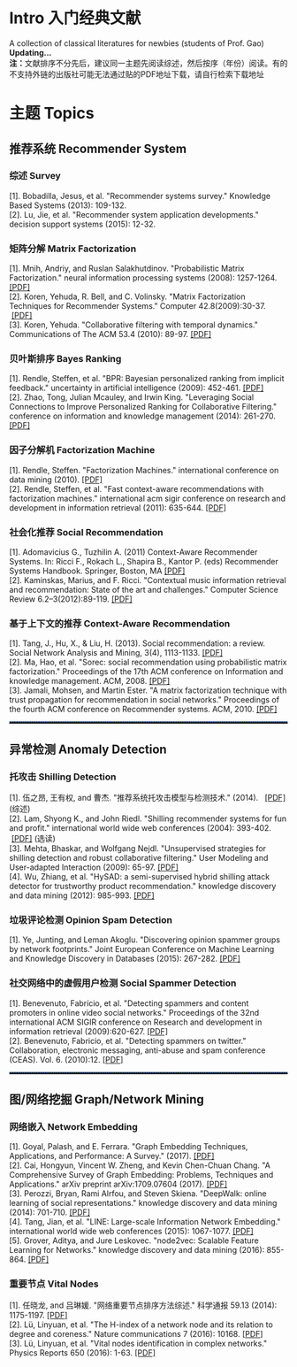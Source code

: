 # Intro 入门经典文献

A collection of classical literatures for newbies (students of Prof. Gao) <b>Updating...</b>
</br><b>注：</b>文献排序不分先后，建议同一主题先阅读综述，然后按序（年份）阅读。有的不支持外链的出版社可能无法通过贴的PDF地址下载，请自行检索下载地址

<h1>主题 Topics</h1>
<h2>推荐系统 Recommender System</h2>
<h3>综述 Survey</h3>
<p>
[1]. Bobadilla, Jesus, et al. "Recommender systems survey." Knowledge Based Systems (2013): 109-132.</br>
[2]. Lu, Jie, et al. "Recommender system application developments." decision support systems (2015): 12-32.   </br>
</p>
<h3>矩阵分解 Matrix Factorization</h3>
<p>
[1]. Mnih, Andriy, and Ruslan Salakhutdinov. "Probabilistic Matrix Factorization." neural information processing systems (2008): 1257-1264.     <a href="http://machinelearning.wustl.edu/mlpapers/paper_files/NIPS2007_1007.pdf">[PDF]</a></br>
[2]. Koren, Yehuda, R. Bell, and C. Volinsky. "Matrix Factorization Techniques for Recommender Systems." Computer 42.8(2009):30-37.  <a href="http://ieeexplore.ieee.org/document/5197422/">[PDF]</a></br> 
[3]. Koren, Yehuda. "Collaborative filtering with temporal dynamics." Communications of The ACM 53.4 (2010): 89-97.   <a href="https://dl.acm.org/citation.cfm?id=1721677">[PDF]</a></br>
</p>

<h3>贝叶斯排序 Bayes Ranking</h3>
<p>
[1]. Rendle, Steffen, et al. "BPR: Bayesian personalized ranking from implicit feedback." uncertainty in artificial intelligence (2009): 452-461.  <a href="https://dslpitt.org/uai/papers/09/p452-rendle.pdf">[PDF]</a></br>
[2]. Zhao, Tong, Julian Mcauley, and Irwin King. "Leveraging Social Connections to Improve Personalized Ranking for Collaborative Filtering." conference on information and knowledge management (2014): 261-270.   <a href="https://dl.acm.org/citation.cfm?id=2661998">[PDF]</a></br>
</p>
<h3> 因子分解机 Factorization Machine</h3>
<p>
[1]. Rendle, Steffen. "Factorization Machines." international conference on data mining (2010).    <a href="http://ieeexplore.ieee.org/document/5694074/?arnumber=5694074&tag=1">[PDF]</a></br>
[2]. Rendle, Steffen, et al. "Fast context-aware recommendations with factorization machines." international acm sigir conference on research and development in information retrieval (2011): 635-644.   <a href="http://delivery.acm.org/10.1145/2020000/2010002/p635-rendle.pdf">[PDF]</a></br>
</p>

<h3> 社会化推荐 Social Recommendation</h3>
<p>
[1]. Adomavicius G., Tuzhilin A. (2011) Context-Aware Recommender Systems. In: Ricci F., Rokach L., Shapira B., Kantor P. (eds) Recommender Systems Handbook. Springer, Boston, MA    <a href="https://pdfs.semanticscholar.org/fff4/4f028044dd6ee79b7c9c26a90a23dc8d4438.pdf">[PDF]</a></br>
[2]. Kaminskas, Marius, and F. Ricci. "Contextual music information retrieval and recommendation: State of the art and challenges." Computer Science Review 6.2–3(2012):89-119.  <a href="http://www.sciencedirect.com/science/article/pii/S1574013712000135">[PDF]</a></br>
</p>

<h3> 基于上下文的推荐 Context-Aware Recommendation</h3>
<p>
[1]. Tang, J., Hu, X., & Liu, H. (2013). Social recommendation: a review. Social Network Analysis and Mining, 3(4), 1113-1133.    <a href="https://pdfs.semanticscholar.org/8eca/3327b0286ba063e8a70388e7440c1171c1e3.pdf">[PDF]</a></br>
[2]. Ma, Hao, et al. "Sorec: social recommendation using probabilistic matrix factorization." Proceedings of the 17th ACM conference on Information and knowledge management. ACM, 2008.  <a href="https://pdfs.semanticscholar.org/8c41/84b7c7d8c7f6d2801d75832b10693d690f20.pdf">[PDF]</a></br>
[3]. Jamali, Mohsen, and Martin Ester. "A matrix factorization technique with trust propagation for recommendation in social networks." Proceedings of the fourth ACM conference on Recommender systems. ACM, 2010.  <a href="https://pdfs.semanticscholar.org/c732/87153c0a50102a40800c1ada626a410c63cc.pdf">[PDF]</a></br>
</p>

<hr style=" height:2px;border:none;border-top:2px dotted #185598;" />
<h2>异常检测 Anomaly Detection</h2>
<h3>托攻击 Shilling Detection</h3>
<p>
[1]. 伍之昂, 王有权, and 曹杰. "推荐系统托攻击模型与检测技术." (2014).   <a href="http://www.cnki.com.cn/Article/CJFDTotal-KXTB201407003.htm">[PDF]</a>  (综述)</br> 
[2]. Lam, Shyong K., and John Riedl. "Shilling recommender systems for fun and profit." international world wide web conferences (2004): 393-402.  <a href="http://www.iw3c2.org/WWW2004/docs/1p393.pdf">[PDF]</a>  (选读)</br> 
[3]. Mehta, Bhaskar, and Wolfgang Nejdl. "Unsupervised strategies for shilling detection and robust collaborative filtering." User Modeling and User-adapted Interaction (2009): 65-97.   <a href="https://link.springer.com/article/10.1007/s11257-008-9050-4?view=classic">[PDF]</a></br>
[4]. Wu, Zhiang, et al. "HySAD: a semi-supervised hybrid shilling attack detector for trustworthy product recommendation." knowledge discovery and data mining (2012): 985-993.  <a href=https://dl.acm.org/citation.cfm?id=2339684">[PDF]</a></br>
</p>
<h3>垃圾评论检测 Opinion Spam Detection</h3>
<p>
[1]. Ye, Junting, and Leman Akoglu. "Discovering opinion spammer groups by network footprints." Joint European Conference on Machine Learning and Knowledge Discovery in Databases (2015): 267-282. <a href="https://link.springer.com/chapter/10.1007/978-3-319-23528-8_17">[PDF]</a></br>
</p>
<h3>社交网络中的虚假用户检测 Social Spammer Detection</h3>
<p>
[1]. Benevenuto, Fabrício, et al. "Detecting spammers and content promoters in online video social networks." Proceedings of the 32nd international ACM SIGIR conference on Research and development in information retrieval (2009):620-627. <a href="https://dl.acm.org/citation.cfm?id=1572047">[PDF]</a></br>
[2]. Benevenuto, Fabricio, et al. "Detecting spammers on twitter." Collaboration, electronic messaging, anti-abuse and spam conference (CEAS). Vol. 6. (2010):12. <a href="https://gmagno.net/papers/ceas2010_benevenuto_twitterspam.pdf">[PDF]</a></br>
</p>

<hr style=" height:2px;border:none;border-top:2px dotted #185598;" />
<h2>图/网络挖掘 Graph/Network Mining</h2>
<h3>网络嵌入 Network Embedding</h3>
<p>
[1]. Goyal, Palash, and E. Ferrara. "Graph Embedding Techniques, Applications, and Performance: A Survey." (2017). <a href="https://arxiv.org/abs/1705.02801">[PDF]</a></br>
[2]. Cai, Hongyun, Vincent W. Zheng, and Kevin Chen-Chuan Chang. "A Comprehensive Survey of Graph Embedding: Problems, Techniques and Applications." arXiv preprint arXiv:1709.07604 (2017). <a href="https://arxiv.org/abs/1709.07604">[PDF]</a> </br>
[3]. Perozzi, Bryan, Rami Alrfou, and Steven Skiena. "DeepWalk: online learning of social representations." knowledge discovery and data mining (2014): 701-710.     <a href="https://dl.acm.org/citation.cfm?id=2623732">[PDF]</a></br>
[4]. Tang, Jian, et al. "LINE: Large-scale Information Network Embedding." international world wide web conferences (2015): 1067-1077.
<a href="https://dl.acm.org/citation.cfm?doid=2736277.2741093">[PDF]</a></br>
[5]. Grover, Aditya, and Jure Leskovec. "node2vec: Scalable Feature Learning for Networks." knowledge discovery and data mining (2016): 855-864.    <a href="https://dl.acm.org/citation.cfm?doid=2939672.2939754">[PDF]</a></br>
</p>
<h3>重要节点 Vital Nodes</h3>
<p>
[1]. 任晓龙, and 吕琳媛. "网络重要节点排序方法综述." 科学通报 59.13 (2014): 1175-1197. <a href="http://www.linkprediction.org/resource/pdf/2014ReviewOfRankingNodesInComplexNetworks.pdf">[PDF]</a></br>
[2]. Lü, Linyuan, et al. "The H-index of a network node and its relation to degree and coreness." Nature communications 7 (2016): 10168. <a href="https://www.nature.com/articles/ncomms10168?WT.ec_id=NCOMMS-20160113&spMailingID=50450441&spUserID=ODkwMTM2NjQyNgS2&spJobID=841691273&spReportId=ODQxNjkxMjczS0">[PDF]</a></br>
[3]. Lü, Linyuan, et al. "Vital nodes identification in complex networks." Physics Reports 650 (2016): 1-63. <a href="http://www.sciencedirect.com/science/article/pii/S0370157316301570">[PDF]</a></br>
</p>
